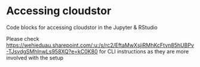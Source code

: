 # Accessing cloudstor
Code blocks for accessing cloudstor in the Jupyter & RStudio

Please check https://wehieduau.sharepoint.com/:u:/s/rc2/EftaMwXsjiRMhKcFtvn85hUBPv-TJsvdgSMhlnwLs958XQ?e=kC0K80 for CLI instructions as they are more involved with the setup
